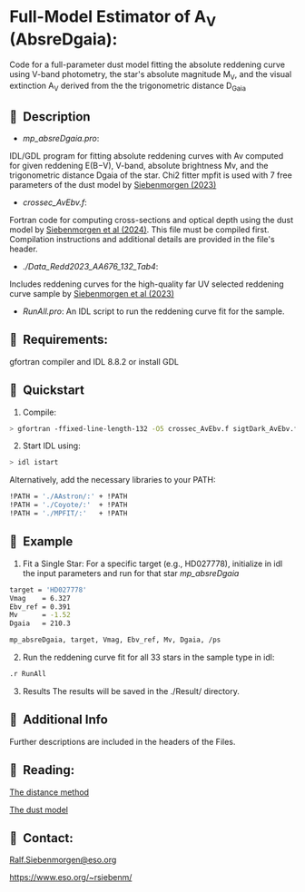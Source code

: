 
# Full-Model Estimator of A<sub>V</sub> (AbsreDgaia):

Code for a full-parameter dust model fitting the absolute reddening
curve using V-band photometry, the star's absolute magnitude
M<sub>V</sub>, and the visual extinction A<sub>V</sub> derived from
the the trigonometric distance D<sub>Gaia</sub>



##  📌  Description


- _mp_absreDgaia.pro_:

IDL/GDL program for fitting absolute reddening curves with Av computed
for given reddening E(B−V), V-band, absolute brightness Mv, and the
trigonometric distance Dgaia of the star. Chi2 fitter mpfit is used
with 7 free parameters of the dust model by [Siebenmorgen
(2023)](https://doi.org/10.48550/arXiv.2311.03310)

- _crossec_AvEbv.f_:

Fortran code for computing cross-sections and optical depth using the
dust model by [Siebenmorgen et al
(2024)](https://doi.org/10.48550/arXiv.2311.03310). This file must be
compiled first. Compilation instructions and additional details are
provided in the file's header.

- _./Data_Redd2023_AA676_132_Tab4_:

Includes reddening curves for the high-quality far UV selected
reddening curve sample by [Siebenmorgen et al
(2023)](https://doi.org/10.1051/0004-6361/202244594)



- _RunAll.pro_: 
An IDL script to run the reddening curve fit for the sample.



##  📌  Requirements:
gfortran compiler and IDL 8.8.2 or install GDL

## 🚀  Quickstart

1) Compile:
```bash
> gfortran -ffixed-line-length-132 -O5 crossec_AvEbv.f sigtDark_AvEbv.f -o a.crossec_Dgaia
```

2) Start IDL using:
```bash
> idl istart  
```

Alternatively, add the necessary libraries to your PATH:

```bash
!PATH = './AAstron/:' + !PATH  
!PATH = './Coyote/:'  + !PATH  
!PATH = './MPFIT/:'   + !PATH
```

## 🚀  Example 

1) Fit a Single Star: 
For a specific target (e.g., HD027778), initialize in idl the input parameters and run for that star _mp_absreDgaia_

```bash
target = 'HD027778'  
Vmag    = 6.327  
Ebv_ref = 0.391  
Mv      = -1.52  
Dgaia   = 210.3  

mp_absreDgaia, target, Vmag, Ebv_ref, Mv, Dgaia, /ps  
```

2) Run the reddening curve fit for all 33 stars in the sample type in idl:

```bash
.r RunAll
```


3) Results
The results will be saved in the ./Result/ directory.


## 📌  Additional Info
Further descriptions are included in the headers of the Files.



## 📌  Reading:

[The distance method](https://doi.org/10.48550/arXiv.2311.03310)

[The dust model](https://doi.org/10.1051/0004-6361/202243860) 


## 📌  Contact: 

Ralf.Siebenmorgen@eso.org

https://www.eso.org/~rsiebenm/

